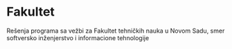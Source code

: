 # Fakultet
Rešenja programa sa vežbi za Fakultet tehničkih nauka u Novom Sadu, smer softversko inženjerstvo i informacione tehnologije
